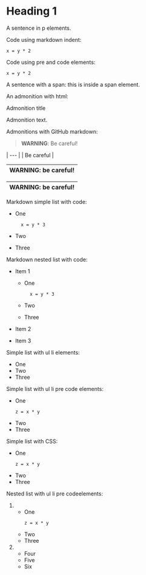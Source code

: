 <h1>Heading 1</h1>

<p>A sentence in p elements.</p>

Code using markdown indent:

    x = y * 2

Code using pre and code elements:

<pre><code>x = y * 2</code></pre>

A sentence with a span: <span class="unknown_class">this is inside a span element</span>.

An admonition with html:

<div class="unknown_class'>>
  <p class="unknown_class'>Admonition title
  </p>
  <p>Admonition text.
  </p>
</div>
                          
Admonitions with GitHub markdown:                          
                          
> **WARNING**: Be careful!

| --- |
| Be careful |

| WARNING: be careful! |
| --- |

| **WARNING**: be careful! |
| --- |

Markdown simple list with code:

* One

        x = y * 3
    
* Two
* Three

Markdown nested list with code:

* Item 1

    * One

            x = y * 3

    * Two
    * Three

* Item 2
* Item 3

Simple list with ul li elements:

<ul>
  <li>One
  </li>
  <li>Two
  </li>
  <li>Three
  </li>
</ul>

Simple list with  ul li pre code elements:

<ul>
  <li>One
  <pre><code>z = x * y</code></pre>
  </li>
  <li>Two
  </li>
  <li>Three
  </li>
</ul>

Simple list with CSS:

<ul>
  <li>One
  <pre><code class="unknown_style">z = x * y</code></pre>
  </li>
  <li>Two
  </li>
  <li>Three
  </li>
</ul>


Nested list with ul li pre codeelements:

<ol>
  <li>
    <ul>
      <li>One
        <pre><code>z = x * y</code></pre>
      </li>
      <li>Two
      </li>
      <li>Three
      </li>
    </ul>
  </li>
  <li>
    <ul>
      <li>Four
      </li>
      <li>Five
      </li>
      <li>Six
      </li>
    </ul>
  </li>
</ol>
